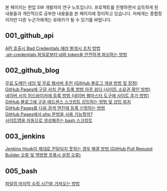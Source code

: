본 페이지는 현업 SW 개발자의 연구 노트입니다. 
프로젝트를 진행하면서 습득하게 된 내용들과 개인적으로 공부한 내용들을 본 페이지에 정리하고 있습니다. 
저에게는 종합장이지만 다른 누군가에게는 유레카가 될 수 있기를 바랍니다.  
   
   
001_github_api
---
[ API 호출시 Bad Credentials 에러 발생시 조치 방법 ](001_github_api/001_bad_credential.html)   
[ .git-credentials 파일로부터 id와 token을 안전하게 파싱하는 방법 ](001_github_api/002_get_token_from_credential_file.html)   
   
002_github_blog
---
[무료 도메인 네임 및 무료 웹서버 추천 (GitHub 블로그 개설 방법 및 장점) ](002_github_blog/001_advantage_of_github_blog.html)   
[GitHub Pages에 구글 서치 콘솔 등록 방법 아주 쉽다 (사이트 소유권 확인 방법) ](002_github_blog/002_google_search_console_apply.html)   
[ 네이버 서치 어드바이저에 등록 방법 (네이버 웹마스터 도구에 사이트 추가 방법) ](002_github_blog/003_naver_search_advisor.html)   
[GitHub 블로그에 구글 애드센스 스크립트 삽입하는 방법 및 삽입 위치 ](002_github_blog/004_google_adsense_github_pages.html)   
[GitHub Pages를 다음 검색 엔진에 등록 신청하는 방법 ](002_github_blog/005_add_to_daum_search_engine.html)   
[GitHub Pages에서 php 문법을 사용 가능할까? ](002_github_blog/006.html)   
[ 사이트맵을 자동으로 생성해주는 bash 스크립트 ](002_github_blog/007.html)   
   
003_jenkins
---
[Jenkins Hook이 제대로 전달되지 못하는 경우 해결 방법 (GitHub Pull Request Builder 오류 및 역방향 프록시 설정 오류) ](003_jenkins/001.html)   
   
005_bash
---
[ 파일의 마지막 수정 시간을 가져오는 방법 ](005_bash/001.html)   
